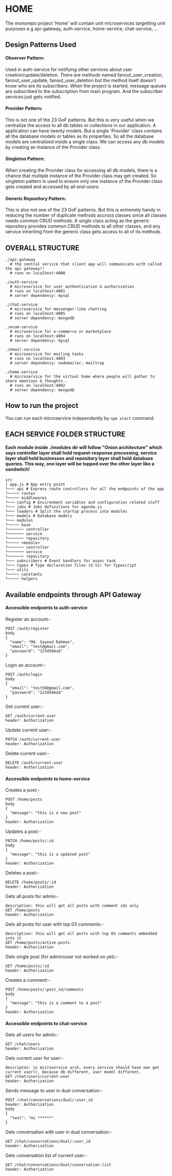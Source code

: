 # HOME

The monorepo project 'Home' will contain unit microservices targetting unit purposes e.g api-gateway, auth-service, home-service, chat-service, ...

## Design Patterns Used

#### Observer Pattern: 
Used in auth-service for notifying other services about user creation/update/deletion. There are methods named fanout_user_creation, fanout_user_update, fanout_user_deletion but the method itself doesn't know who are its subscribers. When the project is started, message queues are subscribed to the subscription from main program. And the subscriber services just gets notified.

#### Provider Pattern:
This is not one of the 23 GoF patterns. But this is very useful when we centralize the access to all db tables or collections in our application. A application can have twenty models. But a single 'Provider' class contains all the database models or tables as its properties. So all the database models are centralized inside a single class. We can access any db models by creating an instance of the Provider class.

#### Singleton Pattern:
When creating the Provider class for accessing all db models, there is a chance that multiple instance of the Provider class may get created. So singleton pattern is used to ensure only one instance of the Provider class gets created and accessed by all end-users.

#### Generic Repository Pattern:
This is also not one of the 23 GoF patterns. But this is extremely handy in reducing the number of duplicate methods accross classes since all classes needs common CRUD methods. A single class acting as the generic repository provides common CRUD methods to all other classes, and any service inheriting from the generic class gets access to all of its methods.

## OVERALL STRUCTURE

```
./api-gateway
  # the central service that client app will communicate with called the api gateway!!
  # runs on localhost:4000

./auth-service
  # microservice for user authentication & authorization
  # runs on localhost:4001
  # server dependency: mysql

./chat-service
  # microservice for messenger-like chatting
  # runs on localhost:4005
  # server dependency: mongodb

./ecom-service
  # microservice for e-commerce or marketplace
  # runs on localhost:4004
  # server dependency: mysql

./email-service
  # microservice for mailing tasks
  # runs on localhost:4003
  # server dependency: nodemailer, mailtrap

./home-service
  # microservice for the virtual home where people will gather to share emotions & thoughts..
  # runs on localhost:4002
  # server dependency: mongodb
```

## How to run the project

You can run each microservice independently by `npm start` command.

## EACH SERVICE FOLDER STRUCTURE

#### Each module inside ./modules dir will follow "Onion architecture" which says controller layer shall hold request-response processing, service layer shall hold businesses and repository layer shall hold database queries. This way, one layer will be topped over the other layer like a sandwitch!

```
src
│ app.js # App entry point
└─── api # Express route controllers for all the endpoints of the app
└───── routes
└───── middlewares
└─── config # Environment variables and configuration related stuff
└─── jobs # Jobs definitions for agenda.js
└─── loaders # Split the startup process into modules
└─── models # Database models
└─── modules
└───── base
└─────── controller
└─────── service
└─────── repository
└───── <module>
└─────── controller
└─────── service
└─────── repository
└─── subscribers # Event handlers for async task
└─── types # Type declaration files (d.ts) for Typescript
└─── utils
└───── constants
└───── helpers
```

## Available endpoints through API Gateway

#### Accessible endpoints to auth-service

Register an account:-

```
POST /auth/register
body
{
  "name": "Md. Sayeed Rahman",
  "email": "test@gmail.com",
  "password": "123456Aa$"
}
```

Login an account:-

```
POST /auth/login
body
{
  "email": "test50@gmail.com",
  "password": "123456Aa$"
}
```

Get current user:-

```
GET /auth/current-user
header: Authorization
```

Update current user:-

```
PATCH /auth/current-user
header: Authorization
```

Delete current user:-

```
DELETE /auth/current-user
header: Authorization
```

#### Accessible endpoints to home-service

Creates a post:-

```
POST /home/posts
body
{
  "message": "this is a new post"
}
header: Authorization
```

Updates a post:-

```
PATCH /home/posts/:id
body
{
  "message": "this is a updated post"
}
header: Authorization
```

Deletes a post:-

```
DELETE /home/posts/:id
header: Authorization
```


Gets all posts for admin:-

```
description: this will get all posts with comment ids only
GET /home/posts
header: Authorization
```

Gets all posts for user with top 03 comments:-

```
description: this will get all posts with top 03 comments embedded into it
GET /home/posts/active-posts
header: Authorization
```

Gets single post (for admin/user not worked on yet):-

```
GET /home/posts/:id
header: Authorization
```

Creates a comment:-

```
POST /home/posts/:post_id/comments
body
{
  "message": "this is a comment to a post"
}
header: Authorization
```

#### Accessible endpoints to chat-service

Gets all users for admin:-

```
GET /chat/users
header: Authorization
```

Gets current user for user:-

```
descripton: in microservice arch, every service should have own get current user(), because db different, user model different.
GET /chat/users/current-user
header: Authorization
```

Sends message to user in dual conversation:-

```
POST /chat/conversations/dual/:user_id
header: Authorization
body
{
  "text": "Hi ******"
}
```

Gets conversation with user in dual conversation:-

```
GET /chat/conversations/dual/:user_id
header: Authorization
```

Gets conversation list of current user:-

```
GET /chat/conversations/dual/conversation-list
header: Authorization
```
